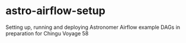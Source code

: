 # astro-airflow-setup
Setting up, running and deploying Astronomer Airflow example DAGs in preparation for Chingu Voyage 58
